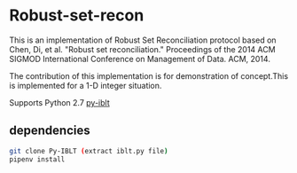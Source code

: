 # Robust-set-recon
This is an implementation of Robust Set Reconciliation protocol based on Chen, Di, et al. "Robust set reconciliation." Proceedings of the 2014 ACM SIGMOD International Conference on Management of Data. ACM, 2014.


The contribution of this implementation is for demonstration of concept.This is implemented for a 1-D integer situation.

Supports Python 2.7
[py-iblt](https://github.com/jesperborgstrup/Py-IBLT)

## dependencies
```bash
git clone Py-IBLT (extract iblt.py file)
pipenv install
```
